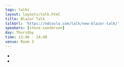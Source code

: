 ```yaml
---
tags: talks
layout: layouts/talk.html
title: Blazor Talk
talkUrl: 'https://ndcoslo.com/talk/new-blazor-talk/'
speakers: [steve-sanderson]
day: Thursday
time: 13:40 - 14:40
venue: Room 3
---
```

-

-